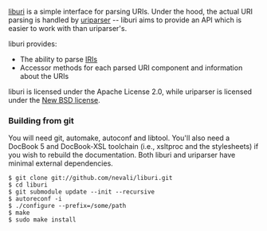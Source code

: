 [liburi](https://github.com/nevali/liburi) is a simple interface for parsing
URIs. Under the hood, the actual URI parsing is handled by
[uriparser](http://uriparser.sourceforge.net/) -- liburi aims to provide
an API which is easier to work with than uriparser's.

liburi provides:

* The ability to parse [IRIs](http://tools.ietf.org/html/rfc3987)
* Accessor methods for each parsed URI component and information about the URIs

liburi is licensed under the Apache License 2.0, while uriparser is licensed
under the [New BSD license](http://uriparser.git.sourceforge.net/git/gitweb.cgi?p=uriparser/uriparser;a=blob;f=COPYING).

### Building from git

You will need git, automake, autoconf and libtool. You'll also need a
DocBook 5 and DocBook-XSL toolchain (i.e., xsltproc and the stylesheets)
if you wish to rebuild the documentation. Both liburi and uriparser have
minimal external dependencies.

    $ git clone git://github.com/nevali/liburi.git
    $ cd liburi
    $ git submodule update --init --recursive
    $ autoreconf -i
    $ ./configure --prefix=/some/path
    $ make
    $ sudo make install
